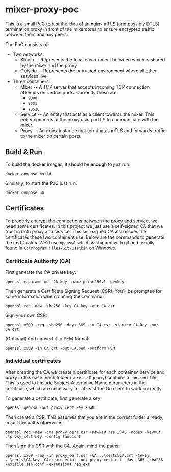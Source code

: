 # mixer-proxy-poc

This is a small PoC to test the idea of an nginx mTLS (and possibly DTLS) termination proxy in front of the mixercores to ensure encrypted traffic between them and any peers.  

The PoC consists of:
- Two networks:
  - Studio -- Represents the local environment between which is shared by the mixer and the proxy
  - Outside -- Represents the untrusted environment where all other services live
- Three containers:
  - Mixer -- A TCP server that accepts incoming TCP connection attempts on certain ports. Currently these are:
    - `9000`
    - `9001`
    - `18510`
  - Service -- An entity that acts as a client towards the mixer. This entity connects to the proxy using mTLS to communicate with the mixer.
  - Proxy -- An nginx instance that terminates mTLS and forwards traffic to the mixer on certain ports.
  
## Build & Run
To build the docker images, it should be enough to just run:

```docker compose build``` 

Similarly, to start the PoC just run:

```docker compose up```

## Certificates
To properly encrypt the connections between the proxy and service, we need some certificates. In this project we just use a self-signed CA that we trust in both proxy and service. This self-signed CA also issues the certificates these two containers use. Below are the commands to generate the certificates. We'll use `openssl` which is shipped with git and usually found in `C:\Program Files\Git\usr\bin` on Windows.

### Certificate Authority (CA)
First generate the CA private key:
```
openssl ecparam -out CA.key -name prime256v1 -genkey
```

Then generate a Certificate Signing Request (CSR). You'll be prompted for some information when running the command:
```
openssl req -new -sha256 -key CA.key -out CA.csr
```

Sign your own CSR:
```
openssl x509 -req -sha256 -days 365 -in CA.csr -signkey CA.key -out CA.crt
```

(Optional) And convert it to PEM format:

```
openssl x509 -in CA.crt -out CA.pem -outform PEM
```

### Individual certificates
After creating the CA we create a certificate for each container, service and proxy in this case. Each folder (`service` & `proxy`) contains a `san.conf` file. This is used to include Subject Alternative Name parameters in the certificate, which are necessary for at least the Go client to work correctly.

To generate a certificate, first generate a key:
```
openssl genrsa -out proxy_cert.key 2048
```

Then create a CSR. This assumes that you are in the correct folder already, adjust the paths otherwise:
```
openssl req -new -out proxy_cert.csr -newkey rsa:2048 -nodes -keyout .\proxy_cert.key -config san.conf
```

Then sign the CSR with the CA. Again, mind the paths:
```
openssl x509 -req -in proxy_cert.csr -CA ..\certs\CA.crt -CAkey ..\certs\CA.key -CAcreateserial -out proxy_cert.crt -days 365 -sha256 -extfile san.conf -extensions req_ext
```




